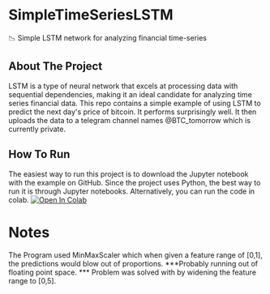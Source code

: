 # SimpleTimeSeriesLSTM
📉 Simple LSTM network for analyzing financial time-series

## About The Project
LSTM is a type of neural network that excels at processing data with sequential dependencies, making it an ideal candidate for analyzing time series financial data.
This repo contains a simple example of using LSTM to predict the next day's price of bitcoin. It performs surprisingly well. It then uploads the data to a telegram channel names @BTC_tomorrow which is currently private.

## How To Run
The easiest way to run this project is to download the Jupyter notebook with the example on GitHub. Since the project uses Python, the best way to run it is through Jupyter notebooks. Alternatively, you can run the code in colab. [![Open In Colab](https://colab.research.google.com/assets/colab-badge.svg)](https://colab.research.google.com/drive/14GRudIH3j-SmTvd41VG1t_kmvdyQJNXZ)

# Notes
The Program used MinMaxScaler which when given a feature range of [0,1], the predictions would blow out of proportions. ***Probably running out of floating point space. *** Problem was solved with by widening the feature range to [0,5]. 
